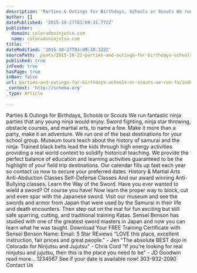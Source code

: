 ```yaml
---
description: 'Parties & Outings for Birthdays, Schools or Scouts We run fantastic ninja parties that any young ninja would enjoy. Sword fighting, ninja star throwing, obstacl'
author: []
datePublished: '2015-10-27T03:09:31.772Z'
publisher:
  domain: coloradoninjutsu.com
  name: coloradoninjutsu.com
title: ''
dateModified: '2015-10-27T03:09:30.332Z'
sourcePath: _posts/2015-10-22-parties-and-outings-for-birthdays-schools-or-scouts-we-run-fa.md
published: true
inFeed: true
hasPage: true
inNav: false
url: parties-and-outings-for-birthdays-schools-or-scouts-we-run-fa/index.html
_context: 'http://schema.org'
_type: Article

---
```

Parties & Outings for Birthdays, Schools or Scouts We run fantastic ninja parties that any young ninja would enjoy. Sword fighting, ninja star throwing, obstacle courses, and martial arts, to name a few. Make it more than a party, make it an adventure.   We run one of the best destinations for your school group. Museum tours teach about the history of samurai and the ninja. Trained black belts lead the kids through high energy activities providing a real world context to solidify historical teaching. We provide the perfect balance of education and learning activities guaranteed to be the highlight of your field trip destinations. Our calendar fills up fast each year so contact us now to secure your preferred dates.   History & Martial Arts Anti-Abduction Classes Self-Defense Classes And our award winning Anti-Bullying classes. Learn the Way of the Sword. Have you ever wanted to wield a sword? Of course you have! Now learn the proper way to block, cut and even spar with the Japanese sword. Visit our museum and see the swords and armor from Japan that were used by the Samurai in their life and death encounters. Then step out on the mat for fun exciting but still safe sparring, cutting, and traditional training Katas. Sensei Benson has studied with one of the greatest sword masters in Japan and now you can learn what he was taught.   Download Your FREE Training Certificate with Sensei Benson Name: Email:   5 Star REviews "LOVE this place, excellent instruction, fair prices and great people." - Jen "The absolute BEST dojo in Colorado for Ninjutsu and Jujutsu" - Chris Cord "If you're looking for real ninjutsu and jujutsu, then this is the place you need to be" - JD Goodwin read more... 1234567 See if your date is available now! 303-932-2090   Contact Us